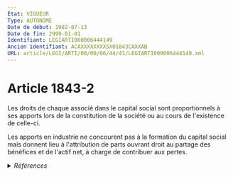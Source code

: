```yaml
---
État: VIGUEUR
Type: AUTONOME
Date de début: 1982-07-13
Date de fin: 2999-01-01
Identifiant: LEGIARTI000006444149
Ancien identifiant: ACAXXXXXXXX5X01843CAXXAB
URL: article/LEGI/ARTI/00/00/06/44/41/LEGIARTI000006444149.xml
---
```


<h1>Article 1843-2</h1>

Les droits de chaque associé dans le capital social sont proportionnels à ses
apports lors de la constitution de la société ou au cours de l'existence de
celle-ci.<br />

Les apports en industrie ne concourent pas à la formation du capital social mais
donnent lieu à l'attribution de parts ouvrant droit au partage des bénéfices et
de l'actif net, à charge de contribuer aux pertes.


<details>
  <summary><em>Références</em></summary>

  <h2>Articles faisant référence à l'article</h2>
  
  <ul>
    <li>
      <a href="https://legal.tricoteuses.fr//redirection/LEGIARTI000006273965?vers=git&vers=legifrance">Loi n°82-596 du 10 juillet 1982 RELATIVE AUX CONJOINTS D'ARTISANS ET DE COMMERCANTS TRAVAILLANT DANS L'ENTREPRISE FAMILIALE - article 14 ENTIEREMENT_MODIF</a> MODIFICATION cible
    </li>
  </ul>
  
  <h2>Références faites par l'article</h2>
  
  <ul>
    <li>
      1969-07-24 CITATION cible <a href="https://legal.tricoteuses.fr//redirection/LEGIARTI000020557055?vers=git&vers=legifrance">Décret n°69-763 du 24 juillet 1969 pris pour l'application à la profession de commissaire-priseur judiciaire de la loi n° 66-879 du 29 novembre 1966 relative aux sociétés civiles professionnelles - article 13 AUTONOME ABROGE, en vigueur du 2001-10-01 au 2022-07-01</a>
    </li>
    <li>
      1969-11-20 CITATION cible <a href="https://legal.tricoteuses.fr//redirection/LEGIARTI000006200333?vers=git&vers=legifrance">Décret n°69-1057 du 20 novembre 1969 relatif à la profession d'avoué de la loi n° 66-879 du 29 novembre 1966 relative aux sociétés civiles professionnelles - article 13 AUTONOME ABROGE, en vigueur du 1992-01-21 au 2012-05-06</a>
    </li>
    <li>
      1969-12-31 CITATION cible <a href="https://legal.tricoteuses.fr//redirection/LEGIARTI000006200572?vers=git&vers=legifrance">Décret n°69-1274 du 31 décembre 1969 pris pour l'application à la profession d'huissier de justice de la loi n° 66-879 du 29 novembre 1966 sur les sociétés civiles professionnelles - article 13 AUTONOME ABROGE, en vigueur du 1992-01-21 au 2022-07-01</a>
    </li>
    <li>
      1982-07-10 MODIFICATION source <a href="https://legal.tricoteuses.fr//redirection/LEGIARTI000006273965?vers=git&vers=legifrance">Loi n°82-596 du 10 juillet 1982 RELATIVE AUX CONJOINTS D'ARTISANS ET DE COMMERCANTS TRAVAILLANT DANS L'ENTREPRISE FAMILIALE - article 14 ENTIEREMENT_MODIF</a>
    </li>
    <li>
      2019-03-05 CITATION cible <a href="https://legal.tricoteuses.fr//redirection/LEGIARTI000038202200?vers=git&vers=legifrance">Décret n° 2019-162 du 5 mars 2019 relatif aux conditions de nomination et d'exercice de la profession de greffier de tribunal de commerce - article 13 ENTIEREMENT_MODIF</a>
    </li>
    <li>
      2022-06-29 CITATION cible <a href="https://legal.tricoteuses.fr//redirection/LEGIARTI000045981883?vers=git&vers=legifrance">Décret n° 2022-950 du 29 juin 2022 relatif à certaines sociétés constituées pour l'exercice de la profession de commissaire de justice - article 19 AUTONOME ABROGE, en vigueur du 2022-07-01 au 2024-09-01</a>
    </li>
    <li>
      2024-08-14 CITATION cible <a href="https://legal.tricoteuses.fr//redirection/LEGIARTI000050105341?vers=git&vers=legifrance">Décret n° 2024-872 du 14 août 2024 relatif à l'exercice en société de la profession d'avocat - article 11 AUTONOME VIGUEUR, en vigueur depuis le 2024-08-18</a>
    </li>
    <li>
      2024-08-14 CITATION cible <a href="https://legal.tricoteuses.fr//redirection/LEGIARTI000050106383?vers=git&vers=legifrance">Décret n° 2024-873 du 14 août 2024 relatif à l'exercice en société de la profession de notaire - article 19 AUTONOME VIGUEUR, en vigueur depuis le 2024-08-18</a>
    </li>
    <li>
      2024-08-14 CITATION cible <a href="https://legal.tricoteuses.fr//redirection/LEGIARTI000050107294?vers=git&vers=legifrance">Décret n° 2024-874 du 14 août 2024 relatif à l'exercice en société de la profession de commissaire de justice - article 19 AUTONOME VIGUEUR, en vigueur depuis le 2024-08-18</a>
    </li>
    <li>
      2024-08-14 CITATION cible <a href="https://legal.tricoteuses.fr//redirection/LEGIARTI000050110186?vers=git&vers=legifrance">Décret n° 2024-876 du 14 août 2024 relatif à l'exercice en société de la profession d'avocat au Conseil d'Etat et à la Cour de cassation - article 12 AUTONOME VIGUEUR, en vigueur depuis le 2024-08-18</a>
    </li>
    <li>
      2999-01-01 CITATION cible <a href="https://legal.tricoteuses.fr//redirection/LEGIARTI000048535177?vers=git&vers=legifrance">Code de commerce - article L227-1 AUTONOME VIGUEUR, en vigueur depuis le 2025-01-01</a>
    </li>
    <li>
      2999-01-01 CITATION cible <a href="https://legal.tricoteuses.fr//redirection/LEGIARTI000038203360?vers=git&vers=legifrance">Code de commerce - article R743-85 AUTONOME VIGUEUR, en vigueur depuis le 2019-03-07</a>
    </li>
    <li>
      2999-01-01 CITATION cible <a href="https://legal.tricoteuses.fr//redirection/LEGIARTI000050072866?vers=git&vers=legifrance">Code de la propriété intellectuelle - article R422-17 AUTONOME VIGUEUR, en vigueur depuis le 2024-09-01</a>
    </li>
    <li>
      2999-01-01 CITATION cible <a href="https://legal.tricoteuses.fr//redirection/LEGIARTI000027349581?vers=git&vers=legifrance">Code rural et de la pêche maritime - article R173-6 AUTONOME VIGUEUR, en vigueur depuis le 2013-04-25</a>
    </li>
  </ul>
</details>
